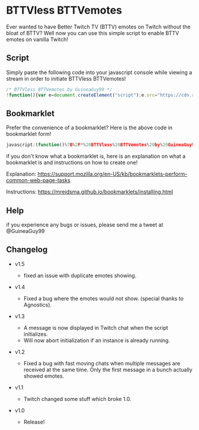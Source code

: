 # BTTVless BTTVemotes
Ever wanted to have Better Twitch TV (BTTV) emotes on Twitch without the bloat of BTTV? Well now you can use this simple script to enable BTTV emotes on vanilla Twitch!
## Script
Simply paste the following code into your javascript console while viewing a stream in order to initiate BTTVless BTTVemotes!
```javascript
/* BTTVless BTTVemotes by GuineaGuy99 */
!function(){var e=document.createElement("script");e.src="https://cdn.rawgit.com/GuineaGuy99/BTTVlessBTTVemotes/master/BTTVlessBTTVemotes.min.js",e.onerror=function(){throw new Error("could not load BTTVless BTTVemotes by GuineaGuy99, please try again later.")},document.body.appendChild(e)}();
```
## Bookmarklet
Prefer the convenience of a bookmarklet? Here is the above code in bookmarklet form!
```javascript
javascript:(function()%7B%2F*%20BTTVless%20BTTVemotes%20by%20GuineaGuy99%20*%2F!function()%7Bvar%20e%3Ddocument.createElement(%22script%22)%3Be.src%3D%22https%3A%2F%2Fcdn.rawgit.com%2FGuineaGuy99%2FBTTVlessBTTVemotes%2Fmaster%2FBTTVlessBTTVemotes.min.js%22%2Ce.type%3D%22text%2Fjavascript%22%2Ce.onerror%3Dfunction()%7Bthrow%20newError(%22could%20not%20load%20BTTVless%20BTTVemotes%20by%20GuineaGuy99%2C%20please%20try%20again%20later.%22)%7D%2Cdocument.body.appendChild(e)%7D()%7D)()
```
if you don't know what a bookmarklet is, here is an explanation on what a bookmarklet is and instructions on how to create one!
 
Explanation: https://support.mozilla.org/en-US/kb/bookmarklets-perform-common-web-page-tasks

Instructions: https://mreidsma.github.io/bookmarklets/installing.html
## Help
if you experience any bugs or issues, please send me a tweet at @GuineaGuy99
## Changelog
- v1.5
	- fixed an issue with duplicate emotes showing.
- v1.4 
	- Fixed a bug where the emotes would not show. (special thanks to Agnostics).

- v1.3
	- A message is now displayed in Twitch chat when the script initializes.
	- Will now abort initialization if an instance is already running.

- v1.2 
	- Fixed a bug with fast moving chats when multiple messages are received at the same time. Only the first message in a bunch 	   actually showed emotes.
 
- v1.1
	- Twitch changed some stuff which broke 1.0.
 
- v1.0
	- Release!